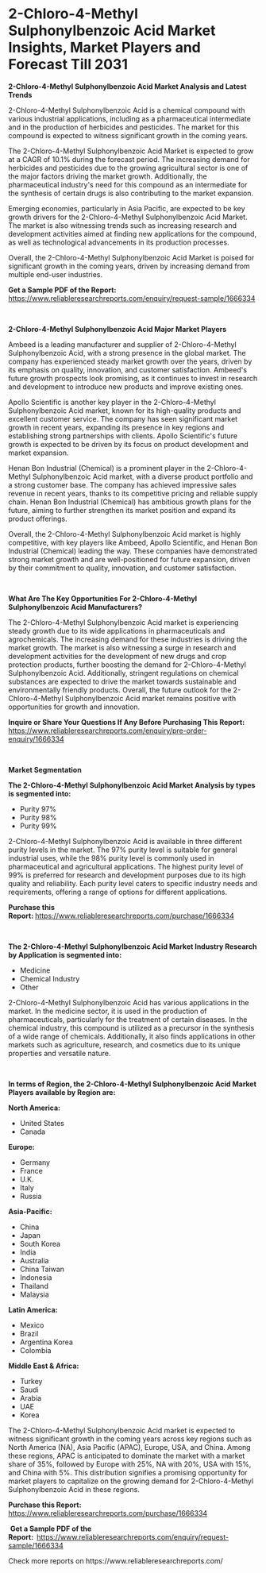 <p><h1>2-Chloro-4-Methyl Sulphonylbenzoic Acid Market Insights, Market Players and Forecast Till 2031</h1></p><p><strong>2-Chloro-4-Methyl Sulphonylbenzoic Acid Market Analysis and Latest Trends</strong></p>
<p><p>2-Chloro-4-Methyl Sulphonylbenzoic Acid is a chemical compound with various industrial applications, including as a pharmaceutical intermediate and in the production of herbicides and pesticides. The market for this compound is expected to witness significant growth in the coming years.</p><p>The 2-Chloro-4-Methyl Sulphonylbenzoic Acid Market is expected to grow at a CAGR of 10.1% during the forecast period. The increasing demand for herbicides and pesticides due to the growing agricultural sector is one of the major factors driving the market growth. Additionally, the pharmaceutical industry's need for this compound as an intermediate for the synthesis of certain drugs is also contributing to the market expansion.</p><p>Emerging economies, particularly in Asia Pacific, are expected to be key growth drivers for the 2-Chloro-4-Methyl Sulphonylbenzoic Acid Market. The market is also witnessing trends such as increasing research and development activities aimed at finding new applications for the compound, as well as technological advancements in its production processes.</p><p>Overall, the 2-Chloro-4-Methyl Sulphonylbenzoic Acid Market is poised for significant growth in the coming years, driven by increasing demand from multiple end-user industries.</p></p>
<p><strong>Get a Sample PDF of the Report:&nbsp;</strong> <a href="https://www.reliableresearchreports.com/enquiry/request-sample/1666334">https://www.reliableresearchreports.com/enquiry/request-sample/1666334</a></p>
<p>&nbsp;</p>
<p><strong>2-Chloro-4-Methyl Sulphonylbenzoic Acid Major Market Players</strong></p>
<p><p>Ambeed is a leading manufacturer and supplier of 2-Chloro-4-Methyl Sulphonylbenzoic Acid, with a strong presence in the global market. The company has experienced steady market growth over the years, driven by its emphasis on quality, innovation, and customer satisfaction. Ambeed's future growth prospects look promising, as it continues to invest in research and development to introduce new products and improve existing ones.</p><p>Apollo Scientific is another key player in the 2-Chloro-4-Methyl Sulphonylbenzoic Acid market, known for its high-quality products and excellent customer service. The company has seen significant market growth in recent years, expanding its presence in key regions and establishing strong partnerships with clients. Apollo Scientific's future growth is expected to be driven by its focus on product development and market expansion.</p><p>Henan Bon Industrial (Chemical) is a prominent player in the 2-Chloro-4-Methyl Sulphonylbenzoic Acid market, with a diverse product portfolio and a strong customer base. The company has achieved impressive sales revenue in recent years, thanks to its competitive pricing and reliable supply chain. Henan Bon Industrial (Chemical) has ambitious growth plans for the future, aiming to further strengthen its market position and expand its product offerings.</p><p>Overall, the 2-Chloro-4-Methyl Sulphonylbenzoic Acid market is highly competitive, with key players like Ambeed, Apollo Scientific, and Henan Bon Industrial (Chemical) leading the way. These companies have demonstrated strong market growth and are well-positioned for future expansion, driven by their commitment to quality, innovation, and customer satisfaction.</p></p>
<p>&nbsp;</p>
<p><strong>What Are The Key Opportunities For 2-Chloro-4-Methyl Sulphonylbenzoic Acid Manufacturers?</strong></p>
<p><p>The 2-Chloro-4-Methyl Sulphonylbenzoic Acid market is experiencing steady growth due to its wide applications in pharmaceuticals and agrochemicals. The increasing demand for these industries is driving the market growth. The market is also witnessing a surge in research and development activities for the development of new drugs and crop protection products, further boosting the demand for 2-Chloro-4-Methyl Sulphonylbenzoic Acid. Additionally, stringent regulations on chemical substances are expected to drive the market towards sustainable and environmentally friendly products. Overall, the future outlook for the 2-Chloro-4-Methyl Sulphonylbenzoic Acid market remains positive with opportunities for growth and innovation.</p></p>
<p><strong>Inquire or Share Your Questions If Any Before Purchasing This Report:</strong> <a href="https://www.reliableresearchreports.com/enquiry/pre-order-enquiry/1666334">https://www.reliableresearchreports.com/enquiry/pre-order-enquiry/1666334</a></p>
<p>&nbsp;</p>
<p><strong>Market Segmentation</strong></p>
<p><strong>The 2-Chloro-4-Methyl Sulphonylbenzoic Acid Market Analysis by types is segmented into:</strong></p>
<p><ul><li>Purity 97%</li><li>Purity 98%</li><li>Purity 99%</li></ul></p>
<p><p>2-Chloro-4-Methyl Sulphonylbenzoic Acid is available in three different purity levels in the market. The 97% purity level is suitable for general industrial uses, while the 98% purity level is commonly used in pharmaceutical and agricultural applications. The highest purity level of 99% is preferred for research and development purposes due to its high quality and reliability. Each purity level caters to specific industry needs and requirements, offering a range of options for different applications.</p></p>
<p><strong>Purchase this Report:&nbsp;</strong><a href="https://www.reliableresearchreports.com/purchase/1666334">https://www.reliableresearchreports.com/purchase/1666334</a></p>
<p>&nbsp;</p>
<p><strong>The 2-Chloro-4-Methyl Sulphonylbenzoic Acid Market Industry Research by Application is segmented into:</strong></p>
<p><ul><li>Medicine</li><li>Chemical Industry</li><li>Other</li></ul></p>
<p><p>2-Chloro-4-Methyl Sulphonylbenzoic Acid has various applications in the market. In the medicine sector, it is used in the production of pharmaceuticals, particularly for the treatment of certain diseases. In the chemical industry, this compound is utilized as a precursor in the synthesis of a wide range of chemicals. Additionally, it also finds applications in other markets such as agriculture, research, and cosmetics due to its unique properties and versatile nature.</p></p>
<p>&nbsp;</p>
<p><strong>In terms of Region, the 2-Chloro-4-Methyl Sulphonylbenzoic Acid Market Players available by Region are:</strong></p>
<p>
    <p> <strong> North America: </strong>
        <ul>
            <li>United States</li>
            <li>Canada</li>
        </ul>
        </p> 
    <p> <strong> Europe: </strong>
        <ul>
            <li>Germany</li>
            <li>France</li>
            <li>U.K.</li>
            <li>Italy</li>
            <li>Russia</li>
        </ul>
        </p> 
    <p> <strong> Asia-Pacific: </strong>
        <ul>
            <li>China</li>
            <li>Japan</li>
            <li>South Korea</li>
            <li>India</li>
            <li>Australia</li>
            <li>China Taiwan</li>
            <li>Indonesia</li>
            <li>Thailand</li>
            <li>Malaysia</li>
        </ul>
        </p> 
    <p> <strong> Latin America: </strong>
        <ul>
            <li>Mexico</li>
            <li>Brazil</li>
            <li>Argentina Korea</li>
            <li>Colombia</li>
        </ul>
        </p> 
    <p> <strong> Middle East & Africa: </strong>
        <ul>
            <li>Turkey</li>
            <li>Saudi</li>
            <li>Arabia</li>
            <li>UAE</li>
            <li>Korea</li>
        </ul>
    </p>
    </p>
<p><p>The 2-Chloro-4-Methyl Sulphonylbenzoic Acid market is expected to witness significant growth in the coming years across key regions such as North America (NA), Asia Pacific (APAC), Europe, USA, and China. Among these regions, APAC is anticipated to dominate the market with a market share of 35%, followed by Europe with 25%, NA with 20%, USA with 15%, and China with 5%. This distribution signifies a promising opportunity for market players to capitalize on the growing demand for 2-Chloro-4-Methyl Sulphonylbenzoic Acid in these regions.</p></p>
<p><strong>Purchase this Report: </strong><a href="https://www.reliableresearchreports.com/purchase/1666334">https://www.reliableresearchreports.com/purchase/1666334</a></p>
<p>&nbsp;<strong>Get a Sample PDF of the Report:&nbsp;&nbsp;</strong><a href="https://www.reliableresearchreports.com/enquiry/request-sample/1666334">https://www.reliableresearchreports.com/enquiry/request-sample/1666334</a></p>
<p><strong></strong></p>
<p>Check more reports on https://www.reliableresearchreports.com/</p>